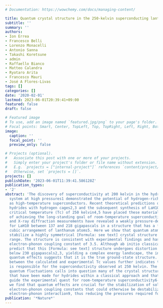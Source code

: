 ```yaml
---
# Documentation: https://wowchemy.com/docs/managing-content/

title: Quantum crystal structure in the 250-kelvin superconducting lanthanum hydride
subtitle: ''
summary: ''
authors:
- Ion Errea
- Francesco Belli
- Lorenzo Monacelli
- Antonio Sanna
- Takashi Koretsune
- admin
- Raffaello Bianco
- Matteo Calandra
- Ryotaro Arita
- Francesco Mauri
- José A Flores-Livas
tags: []
categories: []
date: '2020-02-01'
lastmod: 2023-06-01T20:39:41+09:00
featured: false
draft: false

# Featured image
# To use, add an image named `featured.jpg/png` to your page's folder.
# Focal points: Smart, Center, TopLeft, Top, TopRight, Left, Right, BottomLeft, Bottom, BottomRight.
image:
  caption: ''
  focal_point: ''
  preview_only: false

# Projects (optional).
#   Associate this post with one or more of your projects.
#   Simply enter your project's folder or file name without extension.
#   E.g. `projects = ["internal-project"]` references `content/project/deep-learning/index.md`.
#   Otherwise, set `projects = []`.
projects: []
publishDate: '2023-06-01T11:39:41.586128Z'
publication_types:
- '2'
abstract: 'The discovery of superconductivity at 200 kelvin in the hydrogen sulfide
  system at high pressures1 demonstrated the potential of hydrogen-rich materials
  as high-temperature superconductors. Recent theoretical predictions of rare-earth
  hydrides with hydrogen cages2,3 and the subsequent synthesis of LaH10 with a superconducting
  critical temperature (Tc) of 250 kelvin4,5 have placed these materials on the verge
  of achieving the long-standing goal of room-temperature superconductivity. Electrical
  and X-ray diffraction measurements have revealed a weakly pressure-dependent Tc
  for LaH10 between 137 and 218 gigapascals in a structure that has a face-centred
  cubic arrangement of lanthanum atoms5. Here we show that quantum atomic fluctuations
  stabilize a highly symmetrical [Formula: see text] crystal structure over this pressure
  range. The structure is consistent with experimental findings and has a very large
  electron-phonon coupling constant of 3.5. Although ab initio classical calculations
  predict that this [Formula: see text] structure undergoes distortion at pressures
  below 230 gigapascals2,3, yielding a complex energy landscape, the inclusion of
  quantum effects suggests that it is the true ground-state structure. The agreement
  between the calculated and experimental Tc values further indicates that this phase
  is responsible for the superconductivity observed at 250 kelvin. The relevance of
  quantum fluctuations calls into question many of the crystal structure predictions
  that have been made for hydrides within a classical approach and that currently
  guide the experimental quest for room-temperature superconductivity6-8. Furthermore,
  we find that quantum effects are crucial for the stabilization of solids with high
  electron-phonon coupling constants that could otherwise be destabilized by the large
  electron-phonon interaction9, thus reducing the pressures required for their synthesis.'
publication: '*Nature*'
---
```

